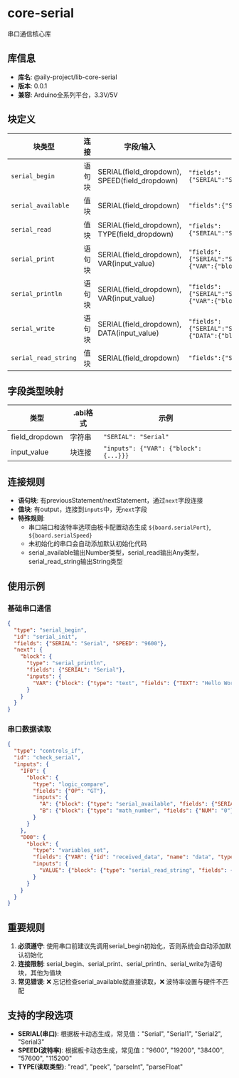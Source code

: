 # core-serial

串口通信核心库

## 库信息
- **库名**: @aily-project/lib-core-serial
- **版本**: 0.0.1
- **兼容**: Arduino全系列平台，3.3V/5V

## 块定义

| 块类型 | 连接 | 字段/输入 | .abi格式 | 生成代码 |
|--------|------|----------|----------|----------|
| `serial_begin` | 语句块 | SERIAL(field_dropdown), SPEED(field_dropdown) | `"fields":{"SERIAL":"Serial","SPEED":"9600"}` | `Serial.begin(9600);` |
| `serial_available` | 值块 | SERIAL(field_dropdown) | `"fields":{"SERIAL":"Serial"}` | `Serial.available()` |
| `serial_read` | 值块 | SERIAL(field_dropdown), TYPE(field_dropdown) | `"fields":{"SERIAL":"Serial","TYPE":"read"}` | `Serial.read()` |
| `serial_print` | 语句块 | SERIAL(field_dropdown), VAR(input_value) | `"fields":{"SERIAL":"Serial"},"inputs":{"VAR":{"block":{...}}}` | `Serial.print(var);` |
| `serial_println` | 语句块 | SERIAL(field_dropdown), VAR(input_value) | `"fields":{"SERIAL":"Serial"},"inputs":{"VAR":{"block":{...}}}` | `Serial.println(var);` |
| `serial_write` | 语句块 | SERIAL(field_dropdown), DATA(input_value) | `"fields":{"SERIAL":"Serial"},"inputs":{"DATA":{"block":{...}}}` | `Serial.write(data);` |
| `serial_read_string` | 值块 | SERIAL(field_dropdown) | `"fields":{"SERIAL":"Serial"}` | `Serial.readString()` |

## 字段类型映射

| 类型 | .abi格式 | 示例 |
|------|----------|------|
| field_dropdown | 字符串 | `"SERIAL": "Serial"` |
| input_value | 块连接 | `"inputs": {"VAR": {"block": {...}}}` |

## 连接规则

- **语句块**: 有previousStatement/nextStatement，通过`next`字段连接
- **值块**: 有output，连接到`inputs`中，无`next`字段
- **特殊规则**: 
  - 串口端口和波特率选项由板卡配置动态生成 `${board.serialPort}`, `${board.serialSpeed}`
  - 未初始化的串口会自动添加默认初始化代码
  - serial_available输出Number类型，serial_read输出Any类型，serial_read_string输出String类型

## 使用示例

### 基础串口通信
```json
{
  "type": "serial_begin",
  "id": "serial_init",
  "fields": {"SERIAL": "Serial", "SPEED": "9600"},
  "next": {
    "block": {
      "type": "serial_println", 
      "fields": {"SERIAL": "Serial"},
      "inputs": {
        "VAR": {"block": {"type": "text", "fields": {"TEXT": "Hello World"}}}
      }
    }
  }
}
```

### 串口数据读取
```json
{
  "type": "controls_if",
  "id": "check_serial",
  "inputs": {
    "IF0": {
      "block": {
        "type": "logic_compare",
        "fields": {"OP": "GT"}, 
        "inputs": {
          "A": {"block": {"type": "serial_available", "fields": {"SERIAL": "Serial"}}},
          "B": {"block": {"type": "math_number", "fields": {"NUM": "0"}}}
        }
      }
    },
    "DO0": {
      "block": {
        "type": "variables_set",
        "fields": {"VAR": {"id": "received_data", "name": "data", "type": "String"}},
        "inputs": {
          "VALUE": {"block": {"type": "serial_read_string", "fields": {"SERIAL": "Serial"}}}
        }
      }
    }
  }
}
```

## 重要规则

1. **必须遵守**: 使用串口前建议先调用serial_begin初始化，否则系统会自动添加默认初始化
2. **连接限制**: serial_begin、serial_print、serial_println、serial_write为语句块，其他为值块
3. **常见错误**: ❌ 忘记检查serial_available就直接读取，❌ 波特率设置与硬件不匹配

## 支持的字段选项
- **SERIAL(串口)**: 根据板卡动态生成，常见值："Serial", "Serial1", "Serial2", "Serial3"
- **SPEED(波特率)**: 根据板卡动态生成，常见值："9600", "19200", "38400", "57600", "115200"
- **TYPE(读取类型)**: "read", "peek", "parseInt", "parseFloat"